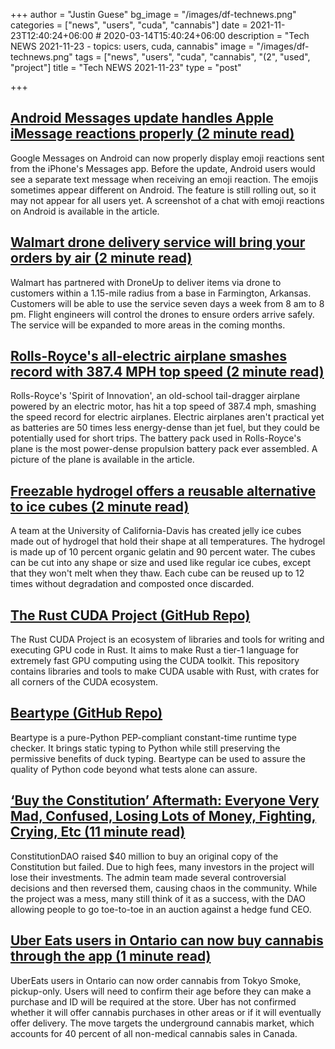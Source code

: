 +++
author = "Justin Guese"
bg_image = "/images/df-technews.png"
categories = ["news", "users", "cuda", "cannabis"]
date = 2021-11-23T12:40:24+06:00 # 2020-03-14T15:40:24+06:00
description = "Tech NEWS 2021-11-23 - topics: users, cuda, cannabis"
image = "/images/df-technews.png"
tags = ["news", "users", "cuda", "cannabis", "(2", "used", "project"]
title = "Tech NEWS 2021-11-23"
type = "post"

+++

## [Android Messages update handles Apple iMessage reactions properly (2 minute read)](https://www.theverge.com/2021/11/22/22796112/google-android-messages-imessage-emoji-reactions-formatting)

Google Messages on Android can now properly display emoji reactions sent from the iPhone's Messages app. Before the update, Android users would see a separate text message when receiving an emoji reaction. The emojis sometimes appear different on Android. The feature is still rolling out, so it may not appear for all users yet. A screenshot of a chat with emoji reactions on Android is available in the article.

## [Walmart drone delivery service will bring your orders by air (2 minute read)](https://www.cnet.com/tech/computing/walmart-drone-delivery-service-will-bring-your-orders-by-air/)

Walmart has partnered with DroneUp to deliver items via drone to customers within a 1.15-mile radius from a base in Farmington, Arkansas. Customers will be able to use the service seven days a week from 8 am to 8 pm. Flight engineers will control the drones to ensure orders arrive safely. The service will be expanded to more areas in the coming months.

## [Rolls-Royce's all-electric airplane smashes record with 387.4 MPH top speed (2 minute read)](https://www.engadget.com/rolls-royces-all-electric-airplane-hits-a-record-3874-mph-top-speed-082803118.html)

Rolls-Royce's 'Spirit of Innovation', an old-school tail-dragger airplane powered by an electric motor, has hit a top speed of 387.4 mph, smashing the speed record for electric airplanes. Electric airplanes aren't practical yet as batteries are 50 times less energy-dense than jet fuel, but they could be potentially used for short trips. The battery pack used in Rolls-Royce's plane is the most power-dense propulsion battery pack ever assembled. A picture of the plane is available in the article.

## [Freezable hydrogel offers a reusable alternative to ice cubes (2 minute read)](https://newatlas.com/materials/reusable-jelly-ice-cubes/)

A team at the University of California-Davis has created jelly ice cubes made out of hydrogel that hold their shape at all temperatures. The hydrogel is made up of 10 percent organic gelatin and 90 percent water. The cubes can be cut into any shape or size and used like regular ice cubes, except that they won't melt when they thaw. Each cube can be reused up to 12 times without degradation and composted once discarded.

## [The Rust CUDA Project (GitHub Repo)](https://github.com/RDambrosio016/Rust-CUDA)

The Rust CUDA Project is an ecosystem of libraries and tools for writing and executing GPU code in Rust. It aims to make Rust a tier-1 language for extremely fast GPU computing using the CUDA toolkit. This repository contains libraries and tools to make CUDA usable with Rust, with crates for all corners of the CUDA ecosystem.

## [Beartype (GitHub Repo)](https://github.com/beartype/beartype)

Beartype is a pure-Python PEP-compliant constant-time runtime type checker. It brings static typing to Python while still preserving the permissive benefits of duck typing. Beartype can be used to assure the quality of Python code beyond what tests alone can assure.

## [‘Buy the Constitution’ Aftermath: Everyone Very Mad, Confused, Losing Lots of Money, Fighting, Crying, Etc (11 minute read)](https://www.vice.com/en/article/qjb8av/constitutiondao-aftermath-everyone-very-mad-confused-losing-lots-of-money-fighting-crying-etc)

ConstitutionDAO raised $40 million to buy an original copy of the Constitution but failed. Due to high fees, many investors in the project will lose their investments. The admin team made several controversial decisions and then reversed them, causing chaos in the community. While the project was a mess, many still think of it as a success, with the DAO allowing people to go toe-to-toe in an auction against a hedge fund CEO.

## [Uber Eats users in Ontario can now buy cannabis through the app (1 minute read)](https://www.engadget.com/uber-eats-ontario-canada-cannabis-order-pickup-tokyo-smoke-161959413.html)

UberEats users in Ontario can now order cannabis from Tokyo Smoke, pickup-only. Users will need to confirm their age before they can make a purchase and ID will be required at the store. Uber has not confirmed whether it will offer cannabis purchases in other areas or if it will eventually offer delivery. The move targets the underground cannabis market, which accounts for 40 percent of all non-medical cannabis sales in Canada.

